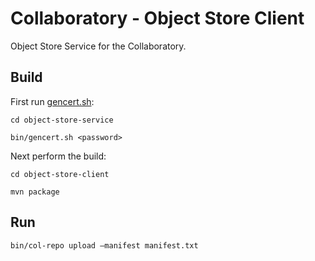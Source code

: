 Collaboratory - Object Store Client
===

Object Store Service for the Collaboratory. 

Build
---

First run [gencert.sh](../object-store-service/bin/gencert.sh):

`cd object-store-service`

`bin/gencert.sh <password>`

Next perform the build:

`cd object-store-client`

`mvn package`

Run
---

`bin/col-repo upload —manifest manifest.txt`

